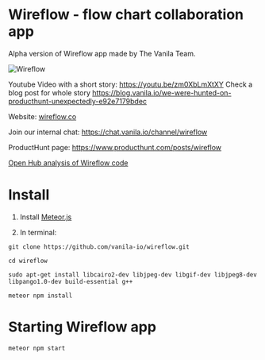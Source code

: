 
# Wireflow - flow chart collaboration app

Alpha version of Wireflow app made by The Vanila Team.

![Wireflow](https://i.imgur.com/ceXMd28.png)

Youtube Video with a short story: https://youtu.be/zm0XbLmXtXY
Check a blog post for whole story https://blog.vanila.io/we-were-hunted-on-producthunt-unexpectedly-e92e7179bdec

Website: [wireflow.co](https://wireflow.co)

Join our internal chat: https://chat.vanila.io/channel/wireflow

ProductHunt page: https://www.producthunt.com/posts/wireflow 

[Open Hub analysis of Wireflow code](https://www.openhub.net/p/wireflow)

# Install

1) Install [Meteor.js](https://www.meteor.com)

2) In terminal:

```
git clone https://github.com/vanila-io/wireflow.git

cd wireflow

sudo apt-get install libcairo2-dev libjpeg-dev libgif-dev libjpeg8-dev libpango1.0-dev build-essential g++

meteor npm install

```

# Starting Wireflow app

```
meteor npm start
```

